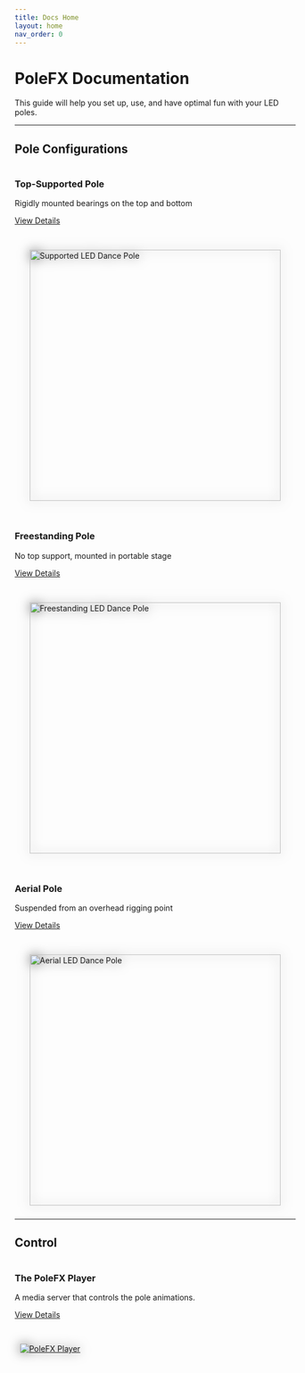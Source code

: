 ```yaml
---
title: Docs Home
layout: home
nav_order: 0
---
```


# PoleFX Documentation
This guide will help you set up, use, and have optimal fun with your LED poles.

---


## Pole Configurations
<div style="display: flex; flex-direction: column; gap: 20px;">
  <div style="display: flex; flex-wrap: wrap; gap: 20px;">
    <div style="flex: 1; min-width: 300px;">
      <div >
        <h3>Top-Supported Pole</h3>
        <p>Rigidly mounted bearings on the top and bottom</p>
        <p><a href="devices/top_supported_pole.html">View Details</a></p>
      </div>
    </div>
    <div style="flex: 1; min-width: 300px; padding: 10px;">
      <a href="devices/top_supported_pole.html">
        <img src="{{ site.baseurl }}/assets/devices/top_support/support_450.png" alt="Supported LED Dance Pole" style="height: 450px; width: auto; filter: drop-shadow(0 0 10px #666666); display: block; margin: 0 auto;">
      </a>
    </div>
  </div>

  <div style="display: flex; flex-wrap: wrap; gap: 20px;">
    <div style="flex: 1; min-width: 300px;">
      <div >
        <h3>Freestanding Pole</h3>
        <p>No top support, mounted in portable stage</p>
        <p><a href="devices/freestanding_pole.html">View Details</a></p>
      </div>
    </div>
    <div style="flex: 1; min-width: 300px; padding: 10px;">
      <a href="devices/freestanding_pole.html">
        <img src="{{ site.baseurl }}/assets/devices/freestanding/freestanding_450.png" alt="Freestanding LED Dance Pole" style="height: 450px; width: auto; filter: drop-shadow(0 0 10px #666666); display: block; margin: 0 auto;">
      </a>
    </div>
  </div>

  <div style="display: flex; flex-wrap: wrap; gap: 20px;">
    <div style="flex: 1; min-width: 300px;">
      <div >
        <h3>Aerial Pole</h3>
        <p>Suspended from an overhead rigging point</p>
        <p><a href="devices/aerial_pole.html">View Details</a></p>
      </div>
    </div>
    <div style="flex: 1; min-width: 300px; padding: 10px;">
      <a href="devices/aerial_pole.html">
        <img src="{{ site.baseurl }}/assets/devices/aerial/aerial_450.png" alt="Aerial LED Dance Pole" style="height: 450px; width: auto; filter: drop-shadow(0 0 10px #666666); display: block; margin: 0 auto;">
      </a>
    </div>
  </div>
</div>

---

## Control
<div style="display: flex; flex-wrap: wrap; gap: 20px;">
  <div style="flex: 1; min-width: 300px;">
    <div>
      <h3>The PoleFX Player</h3>
      <p>A media server that controls the pole animations.</p>
      <p><a href="control/control.html">View Details</a></p>
    </div>
  </div>
  <div style="flex: 1; min-width: 300px; padding: 10px;">
    <a href="control/control.html">
      <img src="{{ site.baseurl }}/assets/server/Pi4_Enclosure_Dec24_2024-Dec-28_07-35-43AM-000_CustomizedView51183715163_600.png" alt="PoleFX Player" style="max-width: 100%; height: auto; filter: drop-shadow(0 0 10px #666666); display: block; margin: 0 auto;">
    </a>
  </div>
</div>

